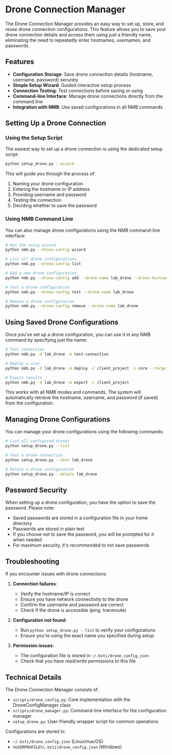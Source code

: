 # Drone Connection Manager

The Drone Connection Manager provides an easy way to set up, store, and reuse drone connection configurations. This feature allows you to save your drone connection details and access them using just a friendly name, eliminating the need to repeatedly enter hostnames, usernames, and passwords.

## Features

- **Configuration Storage**: Save drone connection details (hostname, username, password) securely
- **Simple Setup Wizard**: Guided interactive setup process
- **Connection Testing**: Test connections before saving or using
- **Command-line Interface**: Manage drone connections directly from the command line
- **Integration with NMB**: Use saved configurations in all NMB commands

## Setting Up a Drone Connection

### Using the Setup Script

The easiest way to set up a drone connection is using the dedicated setup script:

```bash
python setup_drone.py --wizard
```

This will guide you through the process of:

1. Naming your drone configuration
2. Entering the hostname or IP address
3. Providing username and password
4. Testing the connection
5. Deciding whether to save the password

### Using NMB Command Line

You can also manage drone configurations using the NMB command-line interface:

```bash
# Run the setup wizard
python nmb.py --drone-config wizard

# List all drone configurations
python nmb.py --drone-config list

# Add a new drone configuration
python nmb.py --drone-config add --drone-name lab_drone --drone-hostname 192.168.1.10 --username admin --password mypassword --save-drone-password

# Test a drone configuration
python nmb.py --drone-config test --drone-name lab_drone

# Remove a drone configuration
python nmb.py --drone-config remove --drone-name lab_drone
```

## Using Saved Drone Configurations

Once you've set up a drone configuration, you can use it in any NMB command by specifying just the name:

```bash
# Test connection
python nmb.py -d lab_drone -m test-connection

# Deploy a scan
python nmb.py -d lab_drone -m deploy -c client_project -s core --targets-file targets.txt

# Export results
python nmb.py -d lab_drone -m export -c client_project
```

This works with all NMB modes and commands. The system will automatically retrieve the hostname, username, and password (if saved) from the configuration.

## Managing Drone Configurations

You can manage your drone configurations using the following commands:

```bash
# List all configured drones
python setup_drone.py --list

# Test a drone connection
python setup_drone.py --test lab_drone

# Delete a drone configuration
python setup_drone.py --delete lab_drone
```

## Password Security

When setting up a drone configuration, you have the option to save the password. Please note:

- Saved passwords are stored in a configuration file in your home directory
- Passwords are stored in plain text
- If you choose not to save the password, you will be prompted for it when needed
- For maximum security, it's recommended to not save passwords

## Troubleshooting

If you encounter issues with drone connections:

1. **Connection failures**: 
   - Verify the hostname/IP is correct
   - Ensure you have network connectivity to the drone
   - Confirm the username and password are correct
   - Check if the drone is accessible (ping, traceroute)

2. **Configuration not found**:
   - Run `python setup_drone.py --list` to verify your configurations
   - Ensure you're using the exact name you specified during setup

3. **Permission issues**:
   - The configuration file is stored in `~/.bsti/drone_config.json`
   - Check that you have read/write permissions to this file

## Technical Details

The Drone Connection Manager consists of:

- `scripts/drone_config.py`: Core implementation with the DroneConfigManager class
- `scripts/drone_manager.py`: Command-line interface for the configuration manager
- `setup_drone.py`: User-friendly wrapper script for common operations

Configurations are stored in:
- `~/.bsti/drone_config.json` (Linux/macOS)
- `%USERPROFILE%\.bsti\drone_config.json` (Windows) 